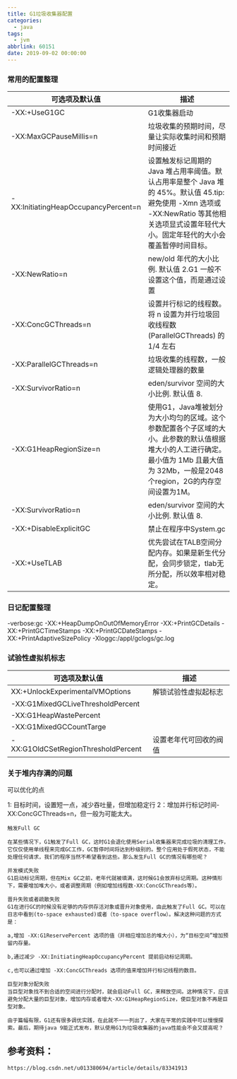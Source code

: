 ```yaml
---
title: G1垃圾收集器配置
categories:
  - java
tags:
  - jvm
abbrlink: 60151
date: 2019-09-02 00:00:00
---
```

### 常用的配置整理


可选项及默认值 | 描述
---|---
-XX:+UseG1GC | G1收集器启动
-XX:MaxGCPauseMillis=n | 垃圾收集的预期时间，尽量让实际收集时间和预期时间接近
-XX:InitiatingHeapOccupancyPercent=n | 设置触发标记周期的 Java 堆占用率阈值。默认占用率是整个 Java 堆的 45%。默认值 45.tip:避免使用 -Xmn 选项或 -XX:NewRatio 等其他相关选项显式设置年轻代大小。固定年轻代的大小会覆盖暂停时间目标。
-XX:NewRatio=n | 	new/old 年代的大小比例. 默认值 2.G1 一般不设置这个值，而是通过设置
-XX:ConcGCThreads=n | 设置并行标记的线程数。将 n 设置为并行垃圾回收线程数 (ParallelGCThreads) 的 1/4 左右
-XX:ParallelGCThreads=n|垃圾收集的线程数，一般逻辑处理器的数量
-XX:SurvivorRatio=n | 	eden/survivor 空间的大小比例. 默认值 8.
-XX:G1HeapRegionSize=n | 使用G1，Java堆被划分为大小均匀的区域。这个参数配置各个子区域的大小。此参数的默认值根据堆大小的人工进行确定。最小值为 1Mb 且最大值为 32Mb，一般是2048个region，2G的内存空间设置为1M。
-XX:SurvivorRatio=n | 	eden/survivor 空间的大小比例. 默认值 8.
-XX:+DisableExplicitGC| 禁止在程序中System.gc
-XX:+UseTLAB| 优先尝试在TALB空间分配内存。如果是新生代分配，会同步锁定，tlab无所分配，所以效率相对稳定。

### 日记配置整理

-verbose:gc
-XX:+HeapDumpOnOutOfMemoryError
-XX:+PrintGCDetails
-XX:+PrintGCTimeStamps
-XX:+PrintGCDateStamps
-XX:+PrintAdaptiveSizePolicy
-Xloggc:/appl/gclogs/gc.log


### 试验性虚拟机标志

可选项及默认值 | 描述
---|---
XX:+UnlockExperimentalVMOptions|解锁试验性虚拟起标志
-XX:G1MixedGCLiveThresholdPercent|
-XX:G1HeapWastePercent|
-XX:G1MixedGCCountTarge|
-XX:G1OldCSetRegionThresholdPercent|设置老年代可回收的阀值


### 关于堆内存满的问题
可以优化的点

1: 目标时间，设置短一点，减少吞吐量，但增加稳定行
2：增加并行标记时间-XX:ConcGCThreads=n，但一般为可能太大。

```
触发Full GC

在某些情况下，G1触发了Full GC，这时G1会退化使用Serial收集器来完成垃圾的清理工作，它仅仅使用单线程来完成GC工作，GC暂停时间将达到秒级别的。整个应用处于假死状态，不能处理任何请求，我们的程序当然不希望看到这些。那么发生Full GC的情况有哪些呢？

并发模式失败
G1启动标记周期，但在Mix GC之前，老年代就被填满，这时候G1会放弃标记周期。这种情形下，需要增加堆大小，或者调整周期（例如增加线程数-XX:ConcGCThreads等）。

晋升失败或者疏散失败
G1在进行GC的时候没有足够的内存供存活对象或晋升对象使用，由此触发了Full GC。可以在日志中看到(to-space exhausted)或者（to-space overflow）。解决这种问题的方式是：

a,增加 -XX:G1ReservePercent 选项的值（并相应增加总的堆大小），为“目标空间”增加预留内存量。

b,通过减少 -XX:InitiatingHeapOccupancyPercent 提前启动标记周期。

c,也可以通过增加 -XX:ConcGCThreads 选项的值来增加并行标记线程的数目。

巨型对象分配失败
当巨型对象找不到合适的空间进行分配时，就会启动Full GC，来释放空间。这种情况下，应该避免分配大量的巨型对象，增加内存或者增大-XX:G1HeapRegionSize，使巨型对象不再是巨型对象。

由于篇幅有限，G1还有很多调优实践，在此就不一一列出了，大家在平常的实践中可以慢慢探索。最后，期待java 9能正式发布，默认使用G1为垃圾收集器的java性能会不会又提高呢？
```

## 参考资料：
```
https://blog.csdn.net/u013380694/article/details/83341913
```